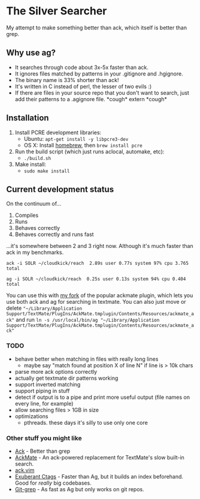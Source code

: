 # The Silver Searcher #

My attempt to make something better than ack, which itself is better than grep.

## Why use ag? ##

* It searches through code about 3x-5x faster than ack.
* It ignores files matched by patterns in your .gitignore and .hgignore.
* The binary name is 33% shorter than ack!
* It's written in C instead of perl, the lesser of two evils :)
* If there are files in your source repo that you don't want to search, just add their patterns to a .agignore file. \*cough\* extern \*cough\*

## Installation ##

1. Install PCRE development libraries:
    * Ubuntu: `apt-get install -y libpcre3-dev`
    * OS X: Install [homebrew](http://mxcl.github.com/homebrew/), then `brew install pcre`
2. Run the build script (which just runs aclocal, automake, etc):
    * `./build.sh`
3. Make install:
    * `sudo make install`

## Current development status ##

On the continuum of...

1. Compiles
2. Runs
3. Behaves correctly
4. Behaves correctly and runs fast

...it's somewhere between 2 and 3 right now. Although it's much faster than ack in my benchmarks.

    ack -i SOLR ~/cloudkick/reach  2.89s user 0.77s system 97% cpu 3.765 total

    ag -i SOLR ~/cloudkick/reach  0.25s user 0.13s system 94% cpu 0.404 total

You can use this with [my fork](https://github.com/ggreer/AckMate) of the popular ackmate plugin, which lets you use both ack and ag for searching in textmate. You can also just move or delete `"~/Library/Application Support/TextMate/PlugIns/AckMate.tmplugin/Contents/Resources/ackmate_ack"` and run `ln -s /usr/local/bin/ag "~/Library/Application Support/TextMate/PlugIns/AckMate.tmplugin/Contents/Resources/ackmate_ack"`


### TODO ###
* behave better when matching in files with really long lines
  * maybe say "match found at position X of line N" if line is > 10k chars
* parse more ack options correctly
* actually get textmate dir patterns working
* support inverted matching
* support piping in stuff
* detect if output is to a pipe and print more useful output (file names on every line, for example)
* allow searching files > 1GB in size
* optimizations
  * pthreads. these days it's silly to use only one core

### Other stuff you might like ###
* [Ack](https://github.com/petdance/ack) - Better than grep
* [AckMate](https://github.com/protocool/AckMate) - An ack-powered replacement for TextMate's slow built-in search.
* [ack.vim](https://github.com/mileszs/ack.vim)
* [Exuberant Ctags](http://ctags.sourceforge.net/) - Faster than Ag, but it builds an index beforehand. Good for *really* big codebases.
* [Git-grep](http://book.git-scm.com/4_finding_with_git_grep.html) - As fast as Ag but only works on git repos.
